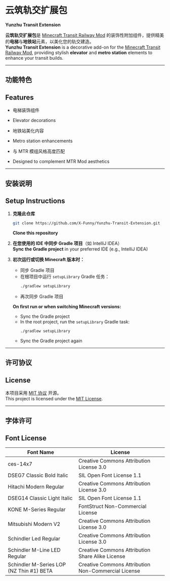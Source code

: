 # 云筑轨交扩展包  
**Yunzhu Transit Extension**

**云筑轨交扩展包**是 [Minecraft Transit Railway Mod](https://github.com/jonafanho/Minecraft-Transit-Railway) 的装饰性附加组件，提供精美的**电梯**与**地铁站**元素，以美化您的轨交建造。  
**Yunzhu Transit Extension** is a decorative add-on for the [Minecraft Transit Railway Mod](https://github.com/jonafanho/Minecraft-Transit-Railway), providing stylish **elevator** and **metro station** elements to enhance your transit builds.

---

## 功能特色  
## Features

- 电梯装饰组件  
- Elevator decorations  

- 地铁站美化内容  
- Metro station enhancements  

- 与 MTR 模组风格高度匹配  
- Designed to complement MTR Mod aesthetics

---

## 安装说明  
## Setup Instructions

1. **克隆此仓库**  
   ```bash
   git clone https://github.com/X-Funny/Yunzhu-Transit-Extension.git
   ```  
   **Clone this repository**

2. **在您使用的 IDE 中同步 Gradle 项目**（如 IntelliJ IDEA）  
   **Sync the Gradle project** in your preferred IDE (e.g., IntelliJ IDEA)

3. **初次运行或切换 Minecraft 版本时：**  
   - 同步 Gradle 项目  
   - 在根项目中运行 `setupLibrary` Gradle 任务：  
     ```bash
     ./gradlew setupLibrary
     ```  
   - 再次同步 Gradle 项目  

   **On first run or when switching Minecraft versions:**  
   - Sync the Gradle project  
   - In the root project, run the `setupLibrary` Gradle task:  
     ```bash
     ./gradlew setupLibrary
     ```  
   - Sync the Gradle project again

---

## 许可协议  
## License

本项目采用 [MIT 协议](https://raw.githubusercontent.com/X-Funny/Yunzhu-Transit-Extension/main/LICENSE) 开源。  
This project is licensed under the [MIT License](https://raw.githubusercontent.com/X-Funny/Yunzhu-Transit-Extension/main/LICENSE).

---

## 字体许可  
## Font License

| Font Name                                | License                                                 |
|------------------------------------------|----------------------------------------------------------|
| ces-14x7                                 | Creative Commons Attribution License 3.0                |
| DSEG7 Classic Bold Italic                | SIL Open Font License 1.1                               |
| Hitachi Modern Regular                   | Creative Commons Attribution License 3.0                |
| DSEG14 Classic Light Italic              | SIL Open Font License 1.1                               |
| KONE M-Series Regular                    | FontStruct Non-Commercial License                       |
| Mitsubishi Modern V2                     | Creative Commons Attribution License 3.0                |
| Schindler Led Regular                    | Creative Commons Attribution License 3.0                |
| Schindler M-Line LED Regular             | Creative Commons Attribution Share Alike License        |
| Schindler M-Series LOP (NZ Thin #1) BETA | Creative Commons Attribution Non-Commercial License     |
